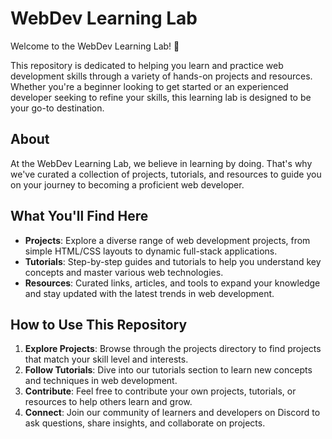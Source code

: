 # WebDev Learning Lab

Welcome to the WebDev Learning Lab! 🚀

This repository is dedicated to helping you learn and practice web development skills through a variety of hands-on projects and resources. Whether you're a beginner looking to get started or an experienced developer seeking to refine your skills, this learning lab is designed to be your go-to destination.

## About

At the WebDev Learning Lab, we believe in learning by doing. That's why we've curated a collection of projects, tutorials, and resources to guide you on your journey to becoming a proficient web developer.

## What You'll Find Here

- **Projects**: Explore a diverse range of web development projects, from simple HTML/CSS layouts to dynamic full-stack applications.
- **Tutorials**: Step-by-step guides and tutorials to help you understand key concepts and master various web technologies.
- **Resources**: Curated links, articles, and tools to expand your knowledge and stay updated with the latest trends in web development.

## How to Use This Repository

1. **Explore Projects**: Browse through the projects directory to find projects that match your skill level and interests.
2. **Follow Tutorials**: Dive into our tutorials section to learn new concepts and techniques in web development.
3. **Contribute**: Feel free to contribute your own projects, tutorials, or resources to help others learn and grow.
4. **Connect**: Join our community of learners and developers on Discord to ask questions, share insights, and collaborate on projects.

